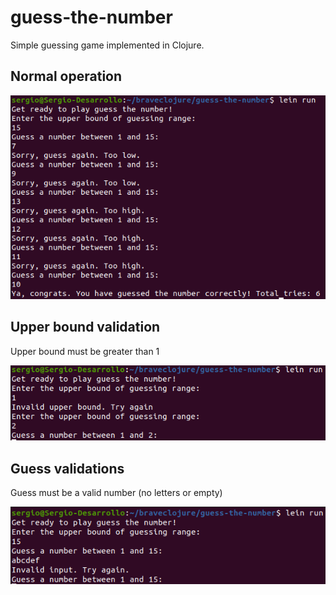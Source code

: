 # guess-the-number

Simple guessing game implemented in Clojure.

## Normal operation

![Normal operation](doc/images/normal-operation.png)


## Upper bound validation

Upper bound must be greater than 1

![Upper bound validation](doc/images/upper-bound-validation.png)


## Guess validations

Guess must be a valid number (no letters or empty)

![No letters validation](doc/images/no-letters-validation.png)

